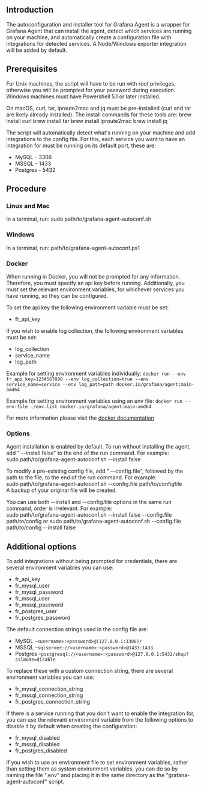 ## Introduction
The autoconfiguration and installer tool for Grafana Agent is a wrapper for Grafana Agent that can install the agent,
detect which services are running on your machine, and automatically create a configuration file with integrations for
detected services. A Node/Windows exporter integration will be added by default.

## Prerequisites
For Unix machines, the script will have to be run with root privileges, otherwise you will be prompted for your password during execution.
Windows machines must have Powershell 5.1 or later installed.

On macOS, curl, tar, iproute2mac and jq must be pre-installed (curl and tar are likely already installed). The install commands for these tools are:
brew install curl
brew install tar
brew install iproute2mac
brew install jq

The script will automatically detect what's running on your machine and add integrations to the config file. For this, each service you want to have an integration
for must be running on its default port, these are:
- MySQL - 3306
- MSSQL - 1433
- Postgres - 5432

## Procedure
### Linux and Mac
In a terminal, run:
sudo path/to/grafana-agent-autoconf.sh

### Windows
In a terminal, run:
path/to/grafana-agent-autoconf.ps1

### Docker
When running in Docker, you will not be prompted for any information. Therefore, you must specify an api key before running. Additionally, you must set the relevant
environment variables, for whichever services you have running, so they can be configured. 

To set the api key the following environment variable must be set:
- fr_api_key

If you wish to enable log collection, the following environment variables
must be set:
- log_collection
- service_name
- log_path

Example for setting environment variables individually:
`docker run --env fr_api_key=1234567890 --env log_collection=true --env service_name=service --env log_path=path docker.io/grafana/agent:main-amd64`

Example for setting environment variables using an env file:
`docker run --env-file ./env.list docker.io/grafana/agent:main-amd64`

For more information please visit the [docker documentation](https://docs.docker.com/engine/reference/commandline/run/#env) 

### Options
Agent installation is enabled by default. To run without installing the agent, add " --install false" to the end of the run command. For example:  
sudo path/to/grafana-agent-autoconf.sh --install false

To modify a pre-existing config file, add " --config.file", followed by the path to the file, to the end of the run command. For example:  
sudo path/to/grafana-agent-autoconf.sh --config.file path/to/configfile  
A backup of your original file will be created.

You can use both --install and --config.file options in the same run command, order is irrelevant. For example:  
sudo path/to/grafana-agent-autoconf.sh --install false --config.file path/to/config
or
sudo path/to/grafana-agent-autoconf.sh --config.file path/to/config --install false

## Additional options
To add integrations without being prompted for credentials, there are several environment variables you can use:
- fr_api_key
- fr_mysql_user
- fr_mysql_password
- fr_mssql_user
- fr_mssql_password
- fr_postgres_user
- fr_postgres_password

The default connection strings used in the config file are:
- MySQL -`<username>:<password>@(127.0.0.1:3306)/`
- MSSQL -`sqlserver://<username>:<password>@1433:1433`
- Postgres -`postgresql://<username>:<password>@127.0.0.1:5432/shop?sslmode=disable`

To replace these with a custom connection string, there are several environment variables you can use:
- fr_mysql_connection_string
- fr_mssql_connection_string
- fr_postgres_connection_string

If there is a service running that you don't want to enable the integration for, you can use the relevant environment variable from the following options
to disable it by default when creating the configuration:
- fr_mysql_disabled
- fr_mssql_disabled
- fr_postgres_disabled

If you wish to use an environment file to set environment variables, rather than setting them as system environment variables,
you can do so by naming the file ".env" and placing it in the same directory as the "grafana-agent-autoconf" script.